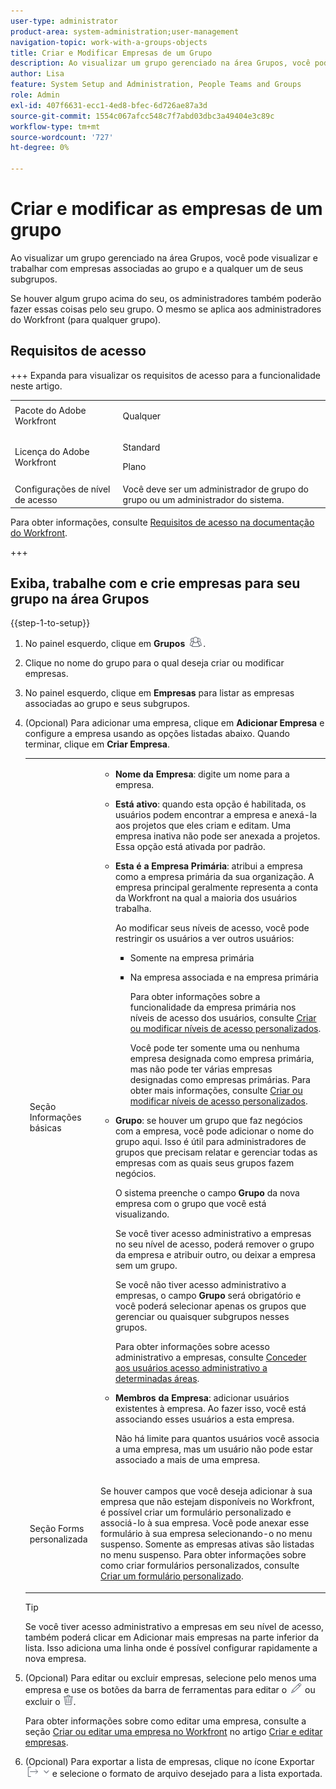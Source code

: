 ```yaml
---
user-type: administrator
product-area: system-administration;user-management
navigation-topic: work-with-a-groups-objects
title: Criar e Modificar Empresas de um Grupo
description: Ao visualizar um grupo gerenciado na área Grupos, você pode visualizar e trabalhar com empresas associadas ao grupo e a qualquer um de seus subgrupos.
author: Lisa
feature: System Setup and Administration, People Teams and Groups
role: Admin
exl-id: 407f6631-ecc1-4ed8-bfec-6d726ae87a3d
source-git-commit: 1554c067afcc548c7f7abd03dbc3a49404e3c89c
workflow-type: tm+mt
source-wordcount: '727'
ht-degree: 0%

---
```


# Criar e modificar as empresas de um grupo

Ao visualizar um grupo gerenciado na área Grupos, você pode visualizar e trabalhar com empresas associadas ao grupo e a qualquer um de seus subgrupos.

Se houver algum grupo acima do seu, os administradores também poderão fazer essas coisas pelo seu grupo. O mesmo se aplica aos administradores do Workfront (para qualquer grupo).

## Requisitos de acesso

+++ Expanda para visualizar os requisitos de acesso para a funcionalidade neste artigo.

<table style="table-layout:auto"> 
 <col> 
 <col> 
 <tbody> 
  <tr> 
   <td>Pacote do Adobe Workfront</td> 
   <td><p>Qualquer</p></td> 
  </tr> 
  <tr> 
   <td>Licença do Adobe Workfront</td> 
   <td><p>Standard</p>
       <p>Plano</p></td>
  </tr>
  <tr> 
   <td>Configurações de nível de acesso</td> 
   <td>Você deve ser um administrador de grupo do grupo ou um administrador do sistema.</td>
  </tr>
 </tbody> 
</table>

Para obter informações, consulte [Requisitos de acesso na documentação do Workfront](/help/quicksilver/administration-and-setup/add-users/access-levels-and-object-permissions/access-level-requirements-in-documentation.md).

+++

## Exiba, trabalhe com e crie empresas para seu grupo na área Grupos

{{step-1-to-setup}}

1. No painel esquerdo, clique em **Grupos** ![Grupos](assets/groups-icon.png).

1. Clique no nome do grupo para o qual deseja criar ou modificar empresas.
1. No painel esquerdo, clique em **Empresas** para listar as empresas associadas ao grupo e seus subgrupos.
1. (Opcional) Para adicionar uma empresa, clique em **Adicionar Empresa** e configure a empresa usando as opções listadas abaixo. Quando terminar, clique em **Criar Empresa**.

   <table style="table-layout:auto"> 
    <col> 
    <col> 
    <tbody> 
     <tr> 
      <td role="rowheader">Seção Informações básicas</td> 
      <td> 
       <ul> 
        <li> <p><b>Nome da Empresa</b>: digite um nome para a empresa.</p> </li> 
        <li> <p><b>Está ativo</b>: quando esta opção é habilitada, os usuários podem encontrar a empresa e anexá-la aos projetos que eles criam e editam. Uma empresa inativa não pode ser anexada a projetos. Essa opção está ativada por padrão.</p> </li> 
        <li> <p><b>Esta é a Empresa Primária</b>: atribui a empresa como a empresa primária da sua organização. A empresa principal geralmente representa a conta da Workfront na qual a maioria dos usuários trabalha.</p> <p>Ao modificar seus níveis de acesso, você pode restringir os usuários a ver outros usuários:</p> 
         <ul> 
          <li>Somente na empresa primária</li> 
          <li> <p>Na empresa associada e na empresa primária</p> <p>Para obter informações sobre a funcionalidade da empresa primária nos níveis de acesso dos usuários, consulte <a href="../../../administration-and-setup/add-users/configure-and-grant-access/create-modify-access-levels.md" class="MCXref xref" data-mc-variable-override="">Criar ou modificar níveis de acesso personalizados</a>.</p> <p>Você pode ter somente uma ou nenhuma empresa designada como empresa primária, mas não pode ter várias empresas designadas como empresas primárias. Para obter mais informações, consulte <a href="../../../administration-and-setup/add-users/configure-and-grant-access/create-modify-access-levels.md" class="MCXref xref" data-mc-variable-override="">Criar ou modificar níveis de acesso personalizados</a>.</p> </li> 
         </ul> </li> 
        <li> <p><b>Grupo</b>: se houver um grupo que faz negócios com a empresa, você pode adicionar o nome do grupo aqui. Isso é útil para administradores de grupos que precisam relatar e gerenciar todas as empresas com as quais seus grupos fazem negócios.</p> <p data-mc-conditions="SnippetConditions-wf-groups.groups">O sistema preenche o campo <strong>Grupo</strong> da nova empresa com o grupo que você está visualizando.</p> <p data-mc-conditions="SnippetConditions-wf-groups.groups">Se você tiver acesso administrativo a empresas no seu nível de acesso, poderá remover o grupo da empresa e atribuir outro, ou deixar a empresa sem um grupo.</p> <p data-mc-conditions="SnippetConditions-wf-groups.groups">Se você não tiver acesso administrativo a empresas, o campo <strong>Grupo</strong> será obrigatório e você poderá selecionar apenas os grupos que gerenciar ou quaisquer subgrupos nesses grupos.</p> <p data-mc-conditions="SnippetConditions-wf-groups.groups">Para obter informações sobre acesso administrativo a empresas, consulte <a href="../../../administration-and-setup/add-users/configure-and-grant-access/grant-users-admin-access-certain-areas.md" class="MCXref xref" data-mc-variable-override="">Conceder aos usuários acesso administrativo a determinadas áreas</a>.</p> </li> 
        <li> <p><b>Membros da Empresa</b>: adicionar usuários existentes à empresa. Ao fazer isso, você está associando esses usuários a esta empresa.</p> <p>Não há limite para quantos usuários você associa a uma empresa, mas um usuário não pode estar associado a mais de uma empresa.</p> </li> 
       </ul> </td> 
     </tr>
     <tr> 
      <td role="rowheader">Seção Forms personalizada</td> 
      <td> <p>Se houver campos que você deseja adicionar à sua empresa que não estejam disponíveis no Workfront, é possível criar um formulário personalizado e associá-lo à sua empresa. Você pode anexar esse formulário à sua empresa selecionando-o no menu suspenso. Somente as empresas ativas são listadas no menu suspenso. Para obter informações sobre como criar formulários personalizados, consulte <a href="/help/quicksilver/administration-and-setup/customize-workfront/create-manage-custom-forms/form-designer/design-a-form/design-a-form.md">Criar um formulário personalizado</a>. </p> </td> 
     </tr> 
    </tbody> 
   </table>

   >[!TIP]
   >
   >Se você tiver acesso administrativo a empresas em seu nível de acesso, também poderá clicar em Adicionar mais empresas na parte inferior da lista. Isso adiciona uma linha onde é possível configurar rapidamente a nova empresa.

1. (Opcional) Para editar ou excluir empresas, selecione pelo menos uma empresa e use os botões da barra de ferramentas para editar o ![ícone Editar](assets/edit-icon.png) ou excluir o ![ícone Excluir](assets/delete.png).

   Para obter informações sobre como editar uma empresa, consulte a seção [Criar ou editar uma empresa no Workfront](../../../administration-and-setup/set-up-workfront/organizational-setup/create-and-edit-companies.md#adding-a-company-to-workfront) no artigo [Criar e editar empresas](../../../administration-and-setup/set-up-workfront/organizational-setup/create-and-edit-companies.md).

1. (Opcional) Para exportar a lista de empresas, clique no ícone Exportar ![ícone Exportar](assets/export.png) e selecione o formato de arquivo desejado para a lista exportada.
